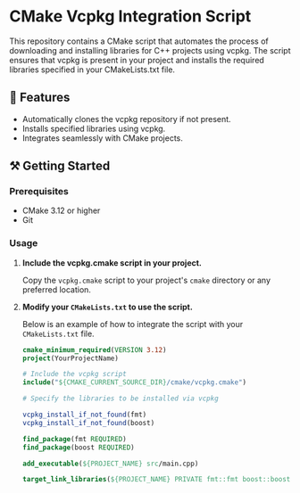 # CMake Vcpkg Integration Script

This repository contains a CMake script that automates the process of downloading and installing libraries for C++ projects using vcpkg. The script ensures that vcpkg is present in your project and installs the required libraries specified in your CMakeLists.txt file.

## 👾 Features

- Automatically clones the vcpkg repository if not present.
- Installs specified libraries using vcpkg.
- Integrates seamlessly with CMake projects.

## ⚒️ Getting Started

### Prerequisites

- CMake 3.12 or higher
- Git

### Usage

1. **Include the vcpkg.cmake script in your project.**

   Copy the `vcpkg.cmake` script to your project's `cmake` directory or any preferred location.

2. **Modify your `CMakeLists.txt` to use the script.**

   Below is an example of how to integrate the script with your `CMakeLists.txt` file.

   ```cmake
   cmake_minimum_required(VERSION 3.12)
   project(YourProjectName)

   # Include the vcpkg script
   include("${CMAKE_CURRENT_SOURCE_DIR}/cmake/vcpkg.cmake")

   # Specify the libraries to be installed via vcpkg
   
   vcpkg_install_if_not_found(fmt)
   vcpkg_install_if_not_found(boost)
   
   find_package(fmt REQUIRED)
   find_package(boost REQUIRED)

   add_executable(${PROJECT_NAME} src/main.cpp)

   target_link_libraries(${PROJECT_NAME} PRIVATE fmt::fmt boost::boost)
